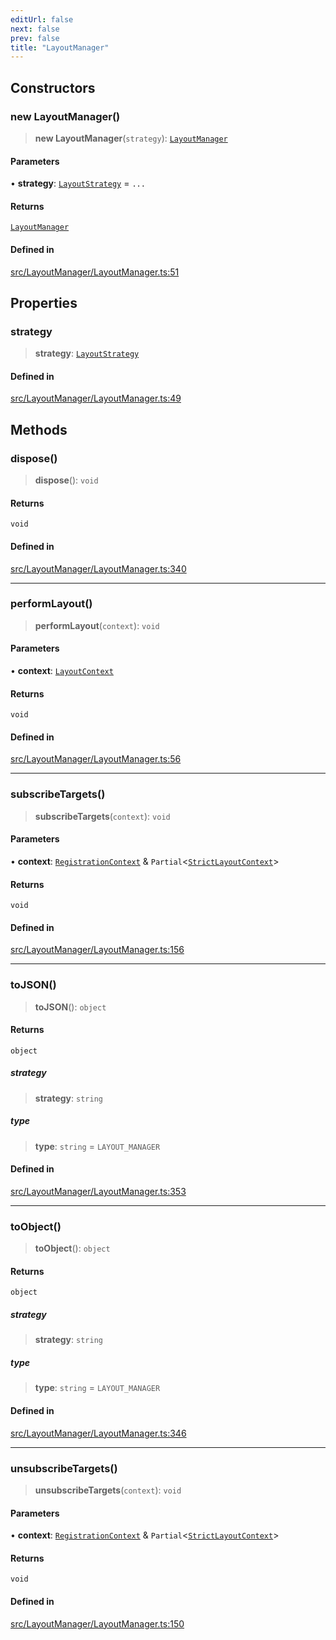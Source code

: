 ```yaml
---
editUrl: false
next: false
prev: false
title: "LayoutManager"
---
```


## Constructors

### new LayoutManager()

> **new LayoutManager**(`strategy`): [`LayoutManager`](/api/classes/layoutmanager/)

#### Parameters

• **strategy**: [`LayoutStrategy`](/api/classes/layoutstrategy/) = `...`

#### Returns

[`LayoutManager`](/api/classes/layoutmanager/)

#### Defined in

[src/LayoutManager/LayoutManager.ts:51](https://github.com/fabricjs/fabric.js/blob/8748628df7e9de00ba77413bfc3ad9e9fe9d4f30/src/LayoutManager/LayoutManager.ts#L51)

## Properties

### strategy

> **strategy**: [`LayoutStrategy`](/api/classes/layoutstrategy/)

#### Defined in

[src/LayoutManager/LayoutManager.ts:49](https://github.com/fabricjs/fabric.js/blob/8748628df7e9de00ba77413bfc3ad9e9fe9d4f30/src/LayoutManager/LayoutManager.ts#L49)

## Methods

### dispose()

> **dispose**(): `void`

#### Returns

`void`

#### Defined in

[src/LayoutManager/LayoutManager.ts:340](https://github.com/fabricjs/fabric.js/blob/8748628df7e9de00ba77413bfc3ad9e9fe9d4f30/src/LayoutManager/LayoutManager.ts#L340)

***

### performLayout()

> **performLayout**(`context`): `void`

#### Parameters

• **context**: [`LayoutContext`](/api/type-aliases/layoutcontext/)

#### Returns

`void`

#### Defined in

[src/LayoutManager/LayoutManager.ts:56](https://github.com/fabricjs/fabric.js/blob/8748628df7e9de00ba77413bfc3ad9e9fe9d4f30/src/LayoutManager/LayoutManager.ts#L56)

***

### subscribeTargets()

> **subscribeTargets**(`context`): `void`

#### Parameters

• **context**: [`RegistrationContext`](/api/type-aliases/registrationcontext/) & `Partial`\<[`StrictLayoutContext`](/api/type-aliases/strictlayoutcontext/)\>

#### Returns

`void`

#### Defined in

[src/LayoutManager/LayoutManager.ts:156](https://github.com/fabricjs/fabric.js/blob/8748628df7e9de00ba77413bfc3ad9e9fe9d4f30/src/LayoutManager/LayoutManager.ts#L156)

***

### toJSON()

> **toJSON**(): `object`

#### Returns

`object`

##### strategy

> **strategy**: `string`

##### type

> **type**: `string` = `LAYOUT_MANAGER`

#### Defined in

[src/LayoutManager/LayoutManager.ts:353](https://github.com/fabricjs/fabric.js/blob/8748628df7e9de00ba77413bfc3ad9e9fe9d4f30/src/LayoutManager/LayoutManager.ts#L353)

***

### toObject()

> **toObject**(): `object`

#### Returns

`object`

##### strategy

> **strategy**: `string`

##### type

> **type**: `string` = `LAYOUT_MANAGER`

#### Defined in

[src/LayoutManager/LayoutManager.ts:346](https://github.com/fabricjs/fabric.js/blob/8748628df7e9de00ba77413bfc3ad9e9fe9d4f30/src/LayoutManager/LayoutManager.ts#L346)

***

### unsubscribeTargets()

> **unsubscribeTargets**(`context`): `void`

#### Parameters

• **context**: [`RegistrationContext`](/api/type-aliases/registrationcontext/) & `Partial`\<[`StrictLayoutContext`](/api/type-aliases/strictlayoutcontext/)\>

#### Returns

`void`

#### Defined in

[src/LayoutManager/LayoutManager.ts:150](https://github.com/fabricjs/fabric.js/blob/8748628df7e9de00ba77413bfc3ad9e9fe9d4f30/src/LayoutManager/LayoutManager.ts#L150)
